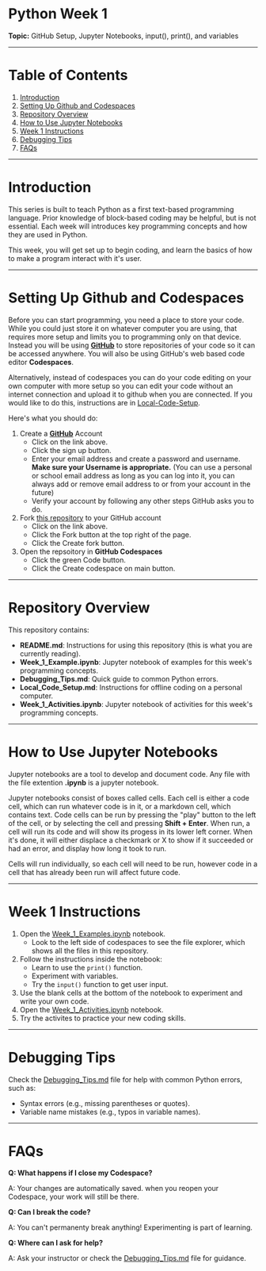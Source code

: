 # Python Week 1

**Topic:** GitHub Setup, Jupyter Notebooks, input(), print(), and variables

---

# Table of Contents

1. [Introduction](#introduction)
2. [Setting Up Github and Codespaces](#setting-up-github-and-codespaces)
3. [Repository Overview](#repository-overview)
4. [How to Use Jupyter Notebooks](#how-to-use-jupyter-notebooks)
5. [Week 1 Instructions](#week-1-instructions)
6. [Debugging Tips](#debugging-tips)
7. [FAQs](#faqs)

---

# Introduction

This series is built to teach Python as a first text-based programming language. Prior knowledge of block-based coding may be helpful, but is not essential. Each week will introduces key programming concepts and how they are used in Python.

This week, you will get set up to begin coding, and learn the basics of how to make a program interact with it's user.

---

# Setting Up Github and Codespaces

Before you can start programming, you need a place to store your code. While you could just store it on whatever computer you are using, that requires more setup and limits you to programming only on that device. Instead you will be using **[GitHub](https://github.com)** to store repositories of your code so it can be accessed anywhere. You will also be using GitHub's web based code editor **Codespaces**.

Alternatively, instead of codespaces you can do your code editing on your own computer with more setup so you can edit your code without an internet connection and upload it to github when you are connected. If you would like to do this, instructions are in [Local-Code-Setup](local_code_setup.md).

Here's what you should do:

1. Create a **[GitHub](https://github.com)** Account
    - Click on the link above.
    - Click the sign up button.
    - Enter your email address and create a password and username. **Make sure your Username is appropriate.** (You can use a personal or school email address as long as you can log into it, you can always add or remove email address to or from your account in the future) 
    - Verify your account by following any other steps GitHub asks you to do.
2. Fork [this repository](https://github.com/GhostZman/PythonWeek1) to your GitHub account
    - Click on the link above.
    - Click the Fork button at the top right of the page.
    - Click the Create fork button.
3. Open the repsoitory in **GitHub Codespaces**
    - Click the green Code button.
    - Click the Create codespace on main button.

---

# Repository Overview

This repository contains:
 - **README.md**: Instructions for using this repository (this is what you are currently reading).
 - **Week_1_Example.ipynb**: Jupyter notebook of examples for this week's programming concepts.
 - **Debugging_Tips.md**: Quick guide to common Python errors.
 - **Local_Code_Setup.md**: Instructions for offline coding on a personal computer.
 - **Week_1_Activities.ipynb**: Jupyter notebook of activities for this week's programming concepts.

---

# How to Use Jupyter Notebooks

Jupyter notebooks are a tool to develop and document code. Any file with the file extention **.ipynb** is a jupyter notebook.

Jupyter notebooks consist of boxes called cells. Each cell is either a code cell, which can run whatever code is in it, or a markdown cell, which contains text. Code cells can be run by pressing the "play" button to the left of the cell, or by selecting the cell and pressing **Shift + Enter**. When run, a cell will run its code and will show its progess in its lower left corner. When it's done, it will either displace a checkmark or X to show if it succeeded or had an error, and display how long it took to run.

Cells will run individually, so each cell will need to be run, however code in a cell that has already been run will affect future code.

---

# Week 1 Instructions

1. Open the [Week_1_Examples.ipynb](Week_1_Examples.ipynb) notebook.
    - Look to the left side of codespaces to see the file explorer, which shows all the files in this repository.
2. Follow the instructions inside the notebook:
    - Learn to use the `print()` function.
    - Experiment with variables.
    - Try the `input()` function to get user input.
3. Use the blank cells at the bottom of the notebook to experiment and write your own code.
4. Open the [Week_1_Activities.ipynb](Week_1_Activities.ipynb) notebook.
5. Try the activites to practice your new coding skills.

---

# Debugging Tips

Check the [Debugging_Tips.md](Debugging_Tips.md) file for help with common Python errors, such as:
 - Syntax errors (e.g., missing parentheses or quotes).
  - Variable name mistakes (e.g., typos in variable names).

---

# FAQs

**Q: What happens if I close my Codespace?**

A: Your changes are automatically saved. when you reopen your Codespace, your work will still be there.

**Q: Can I break the code?**

A: You can't permanenty break anything! Experimenting is part of learning.

**Q: Where can I ask for help?**

A: Ask your instructor or check the [Debugging_Tips.md](Debugging_Tips.md) file for guidance.